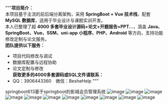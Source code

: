 """**项目简介：**  
本项目基于主流的前后端分离架构，采用 **SpringBoot + Vue 技术栈**，配套 **MySQL 数据库**，适用于毕业设计与课题实训开发。  
本人已整理了超 **4000 多套毕业设计源码+论文+开题报告+PPT...**，涵盖 **Java、SpringBoot、Vue、SSM、uni-app 小程序、PHP、Android** 等方向，支持功能修改定制与论文服务。  
**团队提供以下服务：**  
- 项目代码修改与调试  
- 数据库配置与远程协助  
- 论文定制与修改  
**获取更多的4000多套源码或SQL文件请联系：**  
- QQ：3906443360 微信：BesheHelp
"""

springboot613基于springboot的影城会员管理系统
![image](https://github.com/user-attachments/assets/5059db05-c85d-4dcc-a713-2c311ef62b06)
![image](https://github.com/user-attachments/assets/8622e912-e985-413b-bdad-5d5a3ce71d6b)
![image](https://github.com/user-attachments/assets/1f2ae2cd-3314-472e-9184-3a8af50c8d3d)
![image](https://github.com/user-attachments/assets/e16cff5a-e667-4ee1-96f8-ff85a3baa61d)
![image](https://github.com/user-attachments/assets/61162868-4819-4f59-b64d-416b096a3b6e)
![image](https://github.com/user-attachments/assets/0347ea43-cb37-4688-8a6e-12018e677d39)
![image](https://github.com/user-attachments/assets/2d15aa80-a87c-4dfd-8bc5-7c55ad94097b)
![image](https://github.com/user-attachments/assets/e796c798-c0e7-42ed-8f5c-57b36f37a009)
![image](https://github.com/user-attachments/assets/638ea4d9-717d-49b3-bc45-5b9ecc0da4ee)
![image](https://github.com/user-attachments/assets/45bdda16-2003-4d3a-9ef0-429ffdc86563)
![image](https://github.com/user-attachments/assets/c5a5da2d-6b77-4681-bdeb-e5bfd1ebdb4a)
